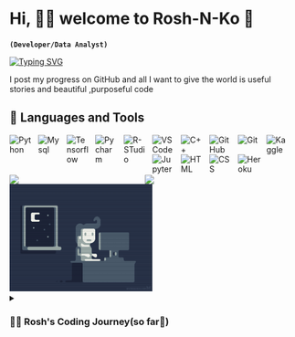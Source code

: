 
# Hi, 👋🏾 welcome to Rosh-N-Ko 🌊 
**`(Developer/Data Analyst)`**

[![Typing SVG](https://readme-typing-svg.demolab.com?font=Dancing+Script&size=28&duration=3500&pause=500&vCenter=true&width=435&lines=Hello!+I'm+Rosh;I'm+a+determined+data+analyst;Accurate+data+is+the+new+gold;Let's+have+some+fun+with+it;Thanks+for+visiting+my+GitHub+page)](https://git.io/typing-svg)

I post my progress on GitHub and all I want to give the world is useful stories and beautiful ,purposeful code 
## 🧰 Languages and Tools

<img align="left" alt="Python" width="40px" style="padding-right:10px;" src="https://cdn.jsdelivr.net/gh/devicons/devicon/icons/python/python-plain.svg" />
<img align="left" alt="My sql" width="40px" style="padding-right:10px;" src="https://cdn.jsdelivr.net/gh/devicons/devicon/icons/mysql/mysql-original-wordmark.svg" 
<img align="left" alt="Pandas" width="40px" style="padding-right:10px;" src="https://cdn.jsdelivr.net/gh/devicons/devicon/icons/pandas/pandas-original-wordmark.svg" />                      
<img align="left" alt="Tensorflow" width="40px" style="padding-right:10px;" 
src="https://cdn.jsdelivr.net/gh/devicons/devicon/icons/tensorflow/tensorflow-original.svg" />
<img align="left" alt="Pycharm" width="40px" style="padding-right:10px;" 
src="https://cdn.jsdelivr.net/gh/devicons/devicon/icons/pycharm/pycharm-original.svg" />
<img align="left" alt="R-STudio" width="40px" style="padding-right:10px;" 
src="https://cdn.jsdelivr.net/gh/devicons/devicon/icons/rstudio/rstudio-original.svg" />
<img align="left" alt="VSCode" width="40px" style="padding-right:10px;" 
src="https://cdn.jsdelivr.net/gh/devicons/devicon/icons/vscode/vscode-original.svg" />
<img align="left" alt="C++" width="40px" style="padding-right:10px;" src="https://cdn.jsdelivr.net/gh/devicons/devicon/icons/cplusplus/cplusplus-line.svg" />
<img align="left" alt="GitHub" width="40px" style="padding-right:10px;" src="https://cdn.jsdelivr.net/gh/devicons/devicon/icons/github/github-original.svg"/>
<img align="left" alt="Git" width="40px" style="padding-right:10px;" src="https://cdn.jsdelivr.net/gh/devicons/devicon/icons/git/git-original.svg" />
<img align="left" alt="Kaggle" width="40px" style="padding-right:10px;" src="https://cdn.jsdelivr.net/gh/devicons/devicon/icons/kaggle/kaggle-original-wordmark.svg" />
<img align="left" alt="Jupyter" width="40px" style="padding-right:10px;" src="https://cdn.jsdelivr.net/gh/devicons/devicon/icons/jupyter/jupyter-original-wordmark.svg"/>
<img align="left" alt="HTML" width="40px" style="padding-right:10px;" src="https://cdn.jsdelivr.net/gh/devicons/devicon/icons/html5/html5-plain.svg" />
<img align="left" alt="CSS" width="40px" style="padding-right:10px;" src="https://cdn.jsdelivr.net/gh/devicons/devicon/icons/css3/css3-plain.svg" />
<img align="left" alt="Heroku" width="40px" style="padding-right:10px;" src="https://cdn.jsdelivr.net/gh/devicons/devicon/icons/heroku/heroku-plain-wordmark.svg"/>
<br/><br/><br/>




####
<img align="left" width="47%" src="https://github-readme-stats.vercel.app/api?username=Rosh-N-Ko&theme=dark&show_icons=true" />
<img align="left"  width="47%" src="https://github-readme-stats.vercel.app/api/top-langs/?username=Rosh-N-Ko&exclude_repo=github-readme-stats,anuraghazra.github.io)](https://github.com/anuraghazra/github-readme-stats" />
<img align="centre" alt="Java" width="250px" style="padding-right:0px;" src="417ebee986aec41629278b1e04cfbfe9.gif"/>
<details>

 
 
 
 <summary><h3>👨‍💻 Rosh's Coding Journey(so far🌠)</h3></summary ⛰️ 🏃‍♂️ 🚶
         
  I started my coding journey as a naive student  ,who decided to tinker with c++ code,as a challenge to see if it was possible for me to make real world applications .And 1 year later ,I'm still here,Typing , retyping , coding , compiling , debugging and finally running code.The real problem solving skill that it takes to be a great software developer is what got me into coding and Data analysis .Currently I'm focusing on telling impactful and insightful stories through Data, that will incite action .
   
I'm not perfect  ,but I love solving problems and challenges.My first attempt will never be my last one. 
Thank you for your time.

 
